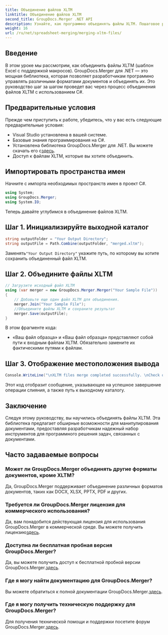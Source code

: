 ```yaml
---
title: Объединение файлов XLTM
linktitle: Объединение файлов XLTM
second_title: GroupDocs.Merger .NET API
description: Узнайте, как программно объединять файлы XLTM. Пошаговое руководство с примерами кода.
weight: 16
url: /ru/net/spreadsheet-merging/merging-xltm-files/
---
```

## Введение
В этом уроке мы рассмотрим, как объединить файлы XLTM (шаблон Excel с поддержкой макросов). GroupDocs.Merger для .NET — это мощная библиотека, которая позволяет разработчикам программно управлять различными форматами документов и объединять их. Это руководство шаг за шагом проведет вас через процесс объединения файлов XLTM с использованием C#.
## Предварительные условия
Прежде чем приступить к работе, убедитесь, что у вас есть следующие предварительные условия:
- Visual Studio установлена в вашей системе.
- Базовые знания программирования на C#.
-  Установлена библиотека GroupDocs.Merger для .NET. Вы можете скачать его с[здесь](https://releases.groupdocs.com/merger/net/).
- Доступ к файлам XLTM, которые вы хотите объединить.

## Импортировать пространства имен
Начните с импорта необходимых пространств имен в проект C#.
```csharp
using System; 
using GroupDocs.Merger;
using System.IO;
```

Теперь давайте углубимся в объединение файлов XLTM.
## Шаг 1. Инициализируйте выходной каталог
```csharp
string outputFolder = "Your Output Directory";
string outputFile = Path.Combine(outputFolder, "merged.xltm");
```
 Заменять`"Your Output Directory"` укажите путь, по которому вы хотите сохранить объединенный файл XLTM.
## Шаг 2. Объедините файлы XLTM
```csharp
// Загрузите исходный файл XLTM
using (var merger = new GroupDocs.Merger.Merger("Your Sample File"))
{
    // Добавьте еще один файл XLTM для объединения.
    merger.Join("Your Sample File");
    //Объедините файлы XLTM и сохраните результат
    merger.Save(outputFile);
}
```
В этом фрагменте кода:
- «Ваш файл образца» и «Ваш файл образца» представляют собой пути к входным файлам XLTM. Обязательно замените их фактическими путями к файлам.
## Шаг 3. Отображение местоположения вывода
```csharp
Console.WriteLine("\nXLTM files merge completed successfully. \nCheck output in {0}", outputFolder);
```
Этот код отобразит сообщение, указывающее на успешное завершение операции слияния, а также путь к выходному каталогу.

## Заключение
Следуя этому руководству, вы научились объединять файлы XLTM. Эта библиотека предлагает обширные возможности для манипулирования документами, предоставляя разработчикам надежный набор инструментов для программного решения задач, связанных с документами.

## Часто задаваемые вопросы
### Может ли GroupDocs.Merger объединять другие форматы документов, кроме XLTM?
Да, GroupDocs.Merger поддерживает объединение различных форматов документов, таких как DOCX, XLSX, PPTX, PDF и других.
### Требуется ли GroupDocs.Merger лицензия для коммерческого использования?
 Да, вам понадобится действующая лицензия для использования GroupDocs.Merger в коммерческой среде. Вы можете получить лицензию[здесь](https://purchase.groupdocs.com/buy).
### Доступна ли бесплатная пробная версия GroupDocs.Merger?
 Да, вы можете получить доступ к бесплатной пробной версии GroupDocs.Merger.[здесь](https://releases.groupdocs.com/).
### Где я могу найти документацию для GroupDocs.Merger?
Вы можете обратиться к полной документации GroupDocs.Merger.[здесь](https://tutorials.groupdocs.com/merger/net/).
### Где я могу получить техническую поддержку для GroupDocs.Merger?
 Для получения технической помощи и поддержки посетите форум GroupDocs.Merger.[здесь](https://forum.groupdocs.com/c/merger/32).